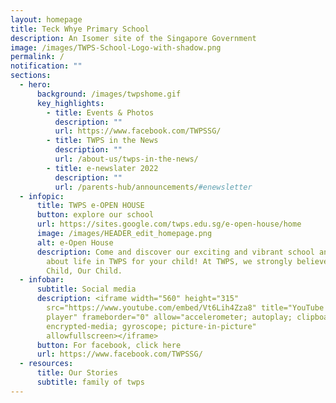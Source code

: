 ```yaml
---
layout: homepage
title: Teck Whye Primary School
description: An Isomer site of the Singapore Government
image: /images/TWPS-School-Logo-with-shadow.png
permalink: /
notification: ""
sections:
  - hero:
      background: /images/twpshome.gif
      key_highlights:
        - title: Events & Photos
          description: ""
          url: https://www.facebook.com/TWPSSG/
        - title: TWPS in the News
          description: ""
          url: /about-us/twps-in-the-news/
        - title: e-newslater 2022
          description: ""
          url: /parents-hub/announcements/#enewsletter
  - infopic:
      title: TWPS e-OPEN HOUSE
      button: explore our school
      url: https://sites.google.com/twps.edu.sg/e-open-house/home
      image: /images/HEADER_edit_homepage.png
      alt: e-Open House
      description: Come and discover our exciting and vibrant school and find out more
        about life in TWPS for your child! At TWPS, we strongly believe in Every
        Child, Our Child.
  - infobar:
      subtitle: Social media
      description: <iframe width="560" height="315"
        src="https://www.youtube.com/embed/Vt6Lih4Zza8" title="YouTube video
        player" frameborder="0" allow="accelerometer; autoplay; clipboard-write;
        encrypted-media; gyroscope; picture-in-picture"
        allowfullscreen></iframe>
      button: For facebook, click here
      url: https://www.facebook.com/TWPSSG/
  - resources:
      title: Our Stories
      subtitle: family of twps
---
```

